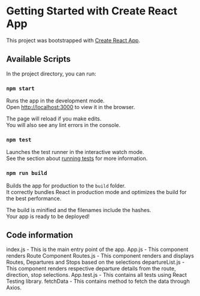 # Getting Started with Create React App

This project was bootstrapped with [Create React App](https://github.com/facebook/create-react-app).

## Available Scripts

In the project directory, you can run:

### `npm start`

Runs the app in the development mode.\
Open [http://localhost:3000](http://localhost:3000) to view it in the browser.

The page will reload if you make edits.\
You will also see any lint errors in the console.

### `npm test`

Launches the test runner in the interactive watch mode.\
See the section about [running tests](https://facebook.github.io/create-react-app/docs/running-tests) for more information.

### `npm run build`

Builds the app for production to the `build` folder.\
It correctly bundles React in production mode and optimizes the build for the best performance.

The build is minified and the filenames include the hashes.\
Your app is ready to be deployed!

## Code information

index.js - This is the main entry point of the app.
App.js - This component renders Route Component
Routes.js - This component renders and displays Routes, Departures and Stops based on the selections
departureList.js - This component renders respective departure details from the route, direction, stop selections.
App.test.js - This contains all tests using React Testing library.
fetchData - This contains method to fetch the data through Axios.
